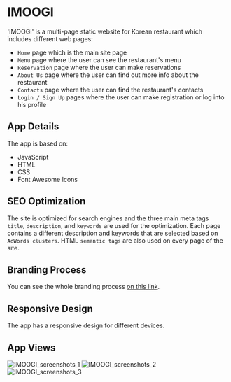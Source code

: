 # IMOOGI

'IMOOGI' is a multi-page static website for Korean restaurant which includes different web pages:

- `Home` page which is the main site page
- `Menu` page where the user can see the restaurant's menu
- `Reservation` page where the user can make reservations
- `About Us` page where the user can find out more info about the restaurant
- `Contacts` page where the user can find the restaurant's contacts
- `Login / Sign Up` pages where the user can make registration or log into his profile

## App Details

The app is based on:

- JavaScript
- HTML
- CSS
- Font Awesome Icons

## SEO Optimization

The site is optimized for search engines and the three main meta tags `title`, `description`, and `keywords` are used for the optimization. Each page contains a different description and keywords that are selected based on `AdWords clusters`. HTML `semantic tags` are also used on every page of the site.

## Branding Process

You can see the whole branding process [on this link](https://www.behance.net/gallery/182834033/IMOOGI-Korean-Restaurant-Brand-Identity).

## Responsive Design

The app has a responsive design for different devices.

## App Views

![IMOOGI_screenshots_1](https://github.com/yopopova/IMOOGI/assets/59256039/5bea50d9-85d7-4dd5-8007-af8e36abab74)
![IMOOGI_screenshots_2](https://github.com/yopopova/IMOOGI/assets/59256039/13ca8c43-3553-4de2-86e2-8667c5397a92)
![IMOOGI_screenshots_3](https://github.com/yopopova/IMOOGI/assets/59256039/61d60ac5-8237-4b95-8b56-84b8a96f28ba)